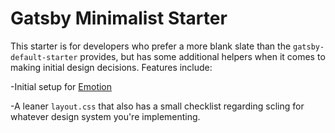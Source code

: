 # Gatsby Minimalist Starter

This starter is for developers who prefer a more blank slate than the `gatsby-default-starter` provides, but has some additional helpers when it comes to making initial design decisions. Features include:

-Initial setup for [Emotion](https://emotion.sh/docs/introduction)

-A leaner `layout.css` that also has a small checklist regarding scling for whatever design system you're implementing.